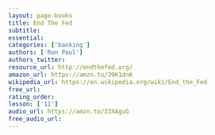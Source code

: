 ```yaml
---
layout: page-books
title: End The Fed
subtitle: 
essential: 
categories: ['banking']
authors: ['Ron Paul']
authors_twitter: 
resource_url: http://endthefed.org/
amazon_url: https://amzn.to/39K1dnK
wikipedia_url: https://en.wikipedia.org/wiki/End_the_Fed
free_url: 
rating_order: 
lesson: ['11']
audio_url: https://amzn.to/33XAguG
free_audio_url: 
---
```

